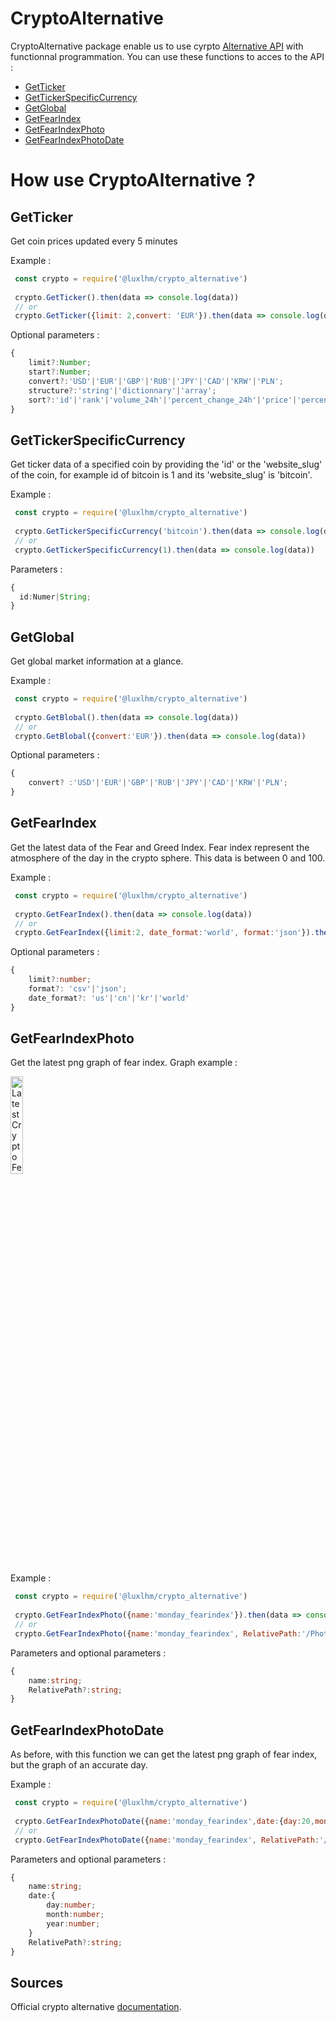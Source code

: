 ﻿# CryptoAlternative
CryptoAlternative package enable us to use cyrpto [Alternative API](https://alternative.me/) with functionnal programmation.
You can use these functions to acces to the API :
- [GetTicker](#getticker)
- [GetTickerSpecificCurrency](#gettickerspecificcurrency)
- [GetGlobal](#getglobal)
- [GetFearIndex](#getfearindex)
- [GetFearIndexPhoto](#getfearindexphoto)
- [GetFearIndexPhotoDate](#getfearindexphotodate)

# How use CryptoAlternative ?

## GetTicker

Get coin prices updated every 5 minutes

Example : 
```js
 const crypto = require('@luxlhm/crypto_alternative')
 
 crypto.GetTicker().then(data => console.log(data))
 // or
 crypto.GetTicker({limit: 2,convert: 'EUR'}).then(data => console.log(data))
```
Optional parameters :
```ts
{
    limit?:Number;
    start?:Number;
    convert?:'USD'|'EUR'|'GBP'|'RUB'|'JPY'|'CAD'|'KRW'|'PLN';
    structure?:'string'|'dictionnary'|'array';
    sort?:'id'|'rank'|'volume_24h'|'percent_change_24h'|'price'|'percent_change_1h'|'percent_change_1h'|'percent_change_7d'|'circulating_supply'|'name';
}
```

## GetTickerSpecificCurrency

Get ticker data of a specified coin by providing the 'id' or the 'website_slug' of the coin, for example id of bitcoin is 1 and its 'website_slug' is  'bitcoin'.

Example : 
```js
 const crypto = require('@luxlhm/crypto_alternative')
  
 crypto.GetTickerSpecificCurrency('bitcoin').then(data => console.log(data))
 // or 
 crypto.GetTickerSpecificCurrency(1).then(data => console.log(data)) 
```
Parameters :
```ts
{
  id:Numer|String;
}
```
## GetGlobal

Get global market information at a glance.

Example : 
```js
 const crypto = require('@luxlhm/crypto_alternative')
  
 crypto.GetBlobal().then(data => console.log(data))
 // or 
 crypto.GetBlobal({convert:'EUR'}).then(data => console.log(data)) 
```
Optional parameters :
```ts
{
    convert? :'USD'|'EUR'|'GBP'|'RUB'|'JPY'|'CAD'|'KRW'|'PLN';
}
```

## GetFearIndex

Get the latest data of the Fear and Greed Index. Fear index represent the atmosphere of the day in the crypto sphere. This data is between 0 and 100. 

Example : 
```js
 const crypto = require('@luxlhm/crypto_alternative')
 
 crypto.GetFearIndex().then(data => console.log(data))
 // or
 crypto.GetFearIndex({limit:2, date_format:'world', format:'json'}).then(data => console.log(data)) 
```
Optional parameters :
```ts
{
    limit?:number;
    format?: 'csv'|'json';
    date_format?: 'us'|'cn'|'kr'|'world'
}
```
## GetFearIndexPhoto

Get the latest png graph of fear index.
Graph example : 

<img src="https://alternative.me/crypto/fear-and-greed-index.png" alt="Latest Crypto Fear & Greed Index" width="20%" />

Example : 
```js
 const crypto = require('@luxlhm/crypto_alternative')
  
 crypto.GetFearIndexPhoto({name:'monday_fearindex'}).then(data => console.log(data))
 // or
 crypto.GetFearIndexPhoto({name:'monday_fearindex', RelativePath:'/PhotoDist'}).then(data => console.log(data))
```
Parameters and optional parameters :
```ts
{
    name:string;
    RelativePath?:string;
}
```
## GetFearIndexPhotoDate

As before, with this function we can get the latest png graph of fear index, but the graph of an accurate day.

Example : 
```js
 const crypto = require('@luxlhm/crypto_alternative')
  
 crypto.GetFearIndexPhotoDate({name:'monday_fearindex',date:{day:20,month:3, year:2021}}).then(data => console.log(data))
 // or
 crypto.GetFearIndexPhotoDate({name:'monday_fearindex', RelativePath:'/PhotoDist', date:{day:20,month:3, year:2021}}).then(data => console.log(data)) 
```
Parameters and optional parameters :
```ts
{
    name:string;
    date:{
        day:number;
        month:number;
        year:number;
    }
    RelativePath?:string;
}
```
## Sources
Official crypto alternative [documentation](https://alternative.me/crypto/api/).

